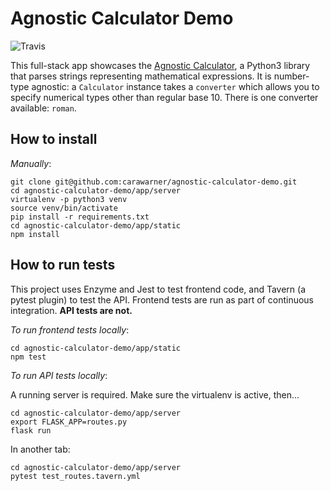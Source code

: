 # Agnostic Calculator Demo

![Travis](https://travis-ci.com/carawarner/agnostic-calculator.svg?branch=master)

This full-stack app showcases the [Agnostic Calculator](https://github.com/carawarner/pantheon), a Python3 library that parses strings representing mathematical expressions. It is number-type agnostic: a `Calculator` instance takes a `converter` which allows you to specify numerical types other than regular base 10. There is one converter available: `roman`.

## How to install

_Manually_:
```
git clone git@github.com:carawarner/agnostic-calculator-demo.git
cd agnostic-calculator-demo/app/server
virtualenv -p python3 venv
source venv/bin/activate
pip install -r requirements.txt
cd agnostic-calculator-demo/app/static
npm install
```

## How to run tests

This project uses Enzyme and Jest to test frontend code, and Tavern (a pytest plugin) to test the API. Frontend tests are run as part of continuous integration. **API tests are not.**

_To run frontend tests locally_:
```
cd agnostic-calculator-demo/app/static
npm test
```

_To run API tests locally_:

A running server is required. Make sure the virtualenv is active, then...
```
cd agnostic-calculator-demo/app/server
export FLASK_APP=routes.py
flask run
``` 
In another tab:
```
cd agnostic-calculator-demo/app/server
pytest test_routes.tavern.yml
```
